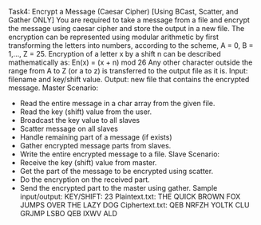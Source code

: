 Task4: Encrypt a Message (Caesar Cipher)
[Using BCast, Scatter, and Gather ONLY]
You are required to take a message from a file and encrypt the message using caesar cipher and store the output in a new file. The encryption can be represented using modular arithmetic by first transforming the letters into numbers, according to the scheme, A = 0, B = 1,…, Z = 25. Encryption of a letter x by a shift n can be described mathematically as:
En(x) = (x + n) mod 26
Any other character outside the range from A to Z (or a to z) is transferred to the output file as it is.
Input: filename and key/shift value.
Output: new file that contains the encrypted message.
Master Scenario:
- Read the entire message in a char array from the given file.
- Read the key (shift) value from the user.
- Broadcast the key value to all slaves
- Scatter message on all slaves
- Handle remaining part of a message (if exists)
- Gather encrypted message parts from slaves.
- Write the entire encrypted message to a file.
Slave Scenario:
- Receive the key (shift) value from master.
- Get the part of the message to be encrypted using scatter.
- Do the encryption on the received part.
- Send the encrypted part to the master using gather.
Sample input/output:
KEY/SHIFT: 23
Plaintext.txt: THE QUICK BROWN FOX JUMPS OVER THE LAZY DOG
Ciphertext.txt: QEB NRFZH YOLTK CLU GRJMP LSBO QEB IXWV ALD